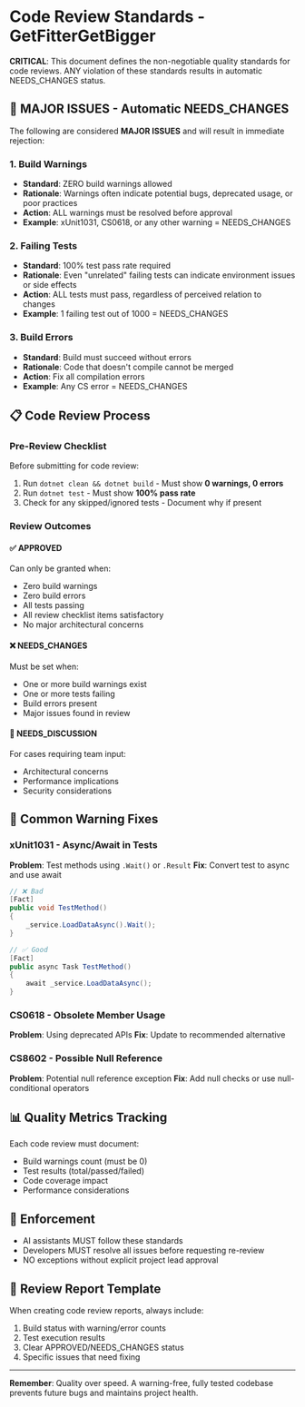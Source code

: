# Code Review Standards - GetFitterGetBigger

**CRITICAL**: This document defines the non-negotiable quality standards for code reviews. ANY violation of these standards results in automatic NEEDS_CHANGES status.

## 🚨 MAJOR ISSUES - Automatic NEEDS_CHANGES

The following are considered **MAJOR ISSUES** and will result in immediate rejection:

### 1. Build Warnings
- **Standard**: ZERO build warnings allowed
- **Rationale**: Warnings often indicate potential bugs, deprecated usage, or poor practices
- **Action**: ALL warnings must be resolved before approval
- **Example**: xUnit1031, CS0618, or any other warning = NEEDS_CHANGES

### 2. Failing Tests
- **Standard**: 100% test pass rate required
- **Rationale**: Even "unrelated" failing tests can indicate environment issues or side effects
- **Action**: ALL tests must pass, regardless of perceived relation to changes
- **Example**: 1 failing test out of 1000 = NEEDS_CHANGES

### 3. Build Errors
- **Standard**: Build must succeed without errors
- **Rationale**: Code that doesn't compile cannot be merged
- **Action**: Fix all compilation errors
- **Example**: Any CS error = NEEDS_CHANGES

## 📋 Code Review Process

### Pre-Review Checklist
Before submitting for code review:
1. Run `dotnet clean && dotnet build` - Must show **0 warnings, 0 errors**
2. Run `dotnet test` - Must show **100% pass rate**
3. Check for any skipped/ignored tests - Document why if present

### Review Outcomes

#### ✅ APPROVED
Can only be granted when:
- Zero build warnings
- Zero build errors
- All tests passing
- All review checklist items satisfactory
- No major architectural concerns

#### ❌ NEEDS_CHANGES
Must be set when:
- One or more build warnings exist
- One or more tests failing
- Build errors present
- Major issues found in review

#### 💬 NEEDS_DISCUSSION
For cases requiring team input:
- Architectural concerns
- Performance implications
- Security considerations

## 🔧 Common Warning Fixes

### xUnit1031 - Async/Await in Tests
**Problem**: Test methods using `.Wait()` or `.Result`
**Fix**: Convert test to async and use await
```csharp
// ❌ Bad
[Fact]
public void TestMethod()
{
    _service.LoadDataAsync().Wait();
}

// ✅ Good
[Fact]
public async Task TestMethod()
{
    await _service.LoadDataAsync();
}
```

### CS0618 - Obsolete Member Usage
**Problem**: Using deprecated APIs
**Fix**: Update to recommended alternative

### CS8602 - Possible Null Reference
**Problem**: Potential null reference exception
**Fix**: Add null checks or use null-conditional operators

## 📊 Quality Metrics Tracking

Each code review must document:
- Build warnings count (must be 0)
- Test results (total/passed/failed)
- Code coverage impact
- Performance considerations

## 🚀 Enforcement

- AI assistants MUST follow these standards
- Developers MUST resolve all issues before requesting re-review
- NO exceptions without explicit project lead approval

## 📝 Review Report Template

When creating code review reports, always include:
1. Build status with warning/error counts
2. Test execution results
3. Clear APPROVED/NEEDS_CHANGES status
4. Specific issues that need fixing

---

**Remember**: Quality over speed. A warning-free, fully tested codebase prevents future bugs and maintains project health.